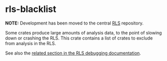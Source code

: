 # rls-blacklist
**NOTE:** Development has been moved to the central [RLS](https://github.com/rust-lang/rls) repository.

Some crates produce large amounts of analysis data, to the point of slowing
down or crashing the RLS. This crate contains a list of crates to exclude from
analysis in the RLS.

See also the [related section in the RLS debugging documentation][debug].

[debug]: https://github.com/rust-lang-nursery/rls/blob/master/debugging.md#crates-with-large-data-files
